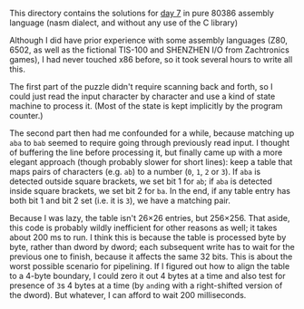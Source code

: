 This directory contains the solutions for [day
7](http://adventofcode.com/2016/day/7) in pure 80386 assembly language (nasm
dialect, and without any use of the C library)

Although I did have prior experience with some assembly languages (Z80, 6502,
as well as the fictional TIS-100 and SHENZHEN I/O from Zachtronics games), I
had never touched x86 before, so it took several hours to write all this.

The first part of the puzzle didn't require scanning back and forth, so I could
just read the input character by character and use a kind of state machine to
process it. (Most of the state is kept implicitly by the program counter.)

The second part then had me confounded for a while, because matching up `aba`
to `bab` seemed to require going through previously read input. I thought of
buffering the line before processing it, but finally came up with a more
elegant approach (though probably slower for short lines): keep a table that
maps pairs of characters (e.g. `ab`) to a number (`0`, `1`, `2` or `3`). If
`aba` is detected outside square brackets, we set bit 1 for `ab`; if `aba` is
detected inside square brackets, we set bit 2 for `ba`. In the end, if any
table entry has both bit 1 and bit 2 set (i.e. it is `3`), we have a matching
pair.

Because I was lazy, the table isn't 26×26 entries, but 256×256. That aside,
this code is probably wildly inefficient for other reasons as well; it takes
about 200 ms to run. I think this is because the table is processed byte by
byte, rather than dword by dword; each subsequent write has to wait for the
previous one to finish, because it affects the same 32 bits. This is about the
worst possible scenario for pipelining. If I figured out how to align the table
to a 4-byte boundary, I could zero it out 4 bytes at a time and also test for
presence of `3`s 4 bytes at a time (by `and`ing with a right-shifted version of
the dword). But whatever, I can afford to wait 200 milliseconds.
